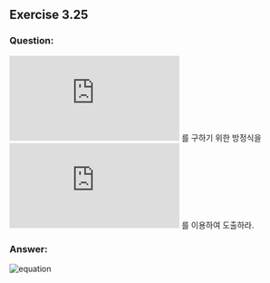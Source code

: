 ## Exercise 3.25

### Question:

![equation](https://latex.codecogs.com/svg.latex?v_*) 를 구하기 위한 방정식을 ![equation](https://latex.codecogs.com/svg.latex?q_*) 를 이용하여 도출하라.

### Answer:

![equation](https://latex.codecogs.com/svg.latex?v_*(s)=\max_aq_*(s,a))
